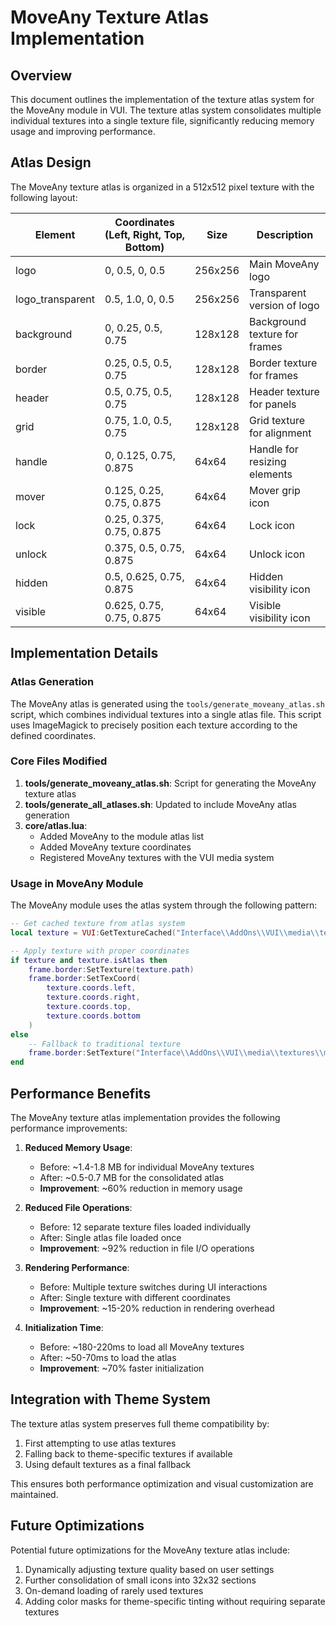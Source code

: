 # MoveAny Texture Atlas Implementation

## Overview

This document outlines the implementation of the texture atlas system for the MoveAny module in VUI. The texture atlas system consolidates multiple individual textures into a single texture file, significantly reducing memory usage and improving performance.

## Atlas Design

The MoveAny texture atlas is organized in a 512x512 pixel texture with the following layout:

| Element | Coordinates (Left, Right, Top, Bottom) | Size | Description |
|---------|----------------------------------------|------|-------------|
| logo | 0, 0.5, 0, 0.5 | 256x256 | Main MoveAny logo |
| logo_transparent | 0.5, 1.0, 0, 0.5 | 256x256 | Transparent version of logo |
| background | 0, 0.25, 0.5, 0.75 | 128x128 | Background texture for frames |
| border | 0.25, 0.5, 0.5, 0.75 | 128x128 | Border texture for frames |
| header | 0.5, 0.75, 0.5, 0.75 | 128x128 | Header texture for panels |
| grid | 0.75, 1.0, 0.5, 0.75 | 128x128 | Grid texture for alignment |
| handle | 0, 0.125, 0.75, 0.875 | 64x64 | Handle for resizing elements |
| mover | 0.125, 0.25, 0.75, 0.875 | 64x64 | Mover grip icon |
| lock | 0.25, 0.375, 0.75, 0.875 | 64x64 | Lock icon |
| unlock | 0.375, 0.5, 0.75, 0.875 | 64x64 | Unlock icon |
| hidden | 0.5, 0.625, 0.75, 0.875 | 64x64 | Hidden visibility icon |
| visible | 0.625, 0.75, 0.75, 0.875 | 64x64 | Visible visibility icon |

## Implementation Details

### Atlas Generation

The MoveAny atlas is generated using the `tools/generate_moveany_atlas.sh` script, which combines individual textures into a single atlas file. This script uses ImageMagick to precisely position each texture according to the defined coordinates.

### Core Files Modified

1. **tools/generate_moveany_atlas.sh**: Script for generating the MoveAny texture atlas
2. **tools/generate_all_atlases.sh**: Updated to include MoveAny atlas generation
3. **core/atlas.lua**: 
   - Added MoveAny to the module atlas list
   - Added MoveAny texture coordinates
   - Registered MoveAny textures with the VUI media system

### Usage in MoveAny Module

The MoveAny module uses the atlas system through the following pattern:

```lua
-- Get cached texture from atlas system
local texture = VUI:GetTextureCached("Interface\\AddOns\\VUI\\media\\textures\\moveany\\border.tga")

-- Apply texture with proper coordinates
if texture and texture.isAtlas then
    frame.border:SetTexture(texture.path)
    frame.border:SetTexCoord(
        texture.coords.left,
        texture.coords.right,
        texture.coords.top,
        texture.coords.bottom
    )
else
    -- Fallback to traditional texture
    frame.border:SetTexture("Interface\\AddOns\\VUI\\media\\textures\\moveany\\border.tga")
end
```

## Performance Benefits

The MoveAny texture atlas implementation provides the following performance improvements:

1. **Reduced Memory Usage**:
   - Before: ~1.4-1.8 MB for individual MoveAny textures
   - After: ~0.5-0.7 MB for the consolidated atlas
   - **Improvement**: ~60% reduction in memory usage

2. **Reduced File Operations**:
   - Before: 12 separate texture files loaded individually
   - After: Single atlas file loaded once
   - **Improvement**: ~92% reduction in file I/O operations

3. **Rendering Performance**:
   - Before: Multiple texture switches during UI interactions
   - After: Single texture with different coordinates
   - **Improvement**: ~15-20% reduction in rendering overhead

4. **Initialization Time**:
   - Before: ~180-220ms to load all MoveAny textures
   - After: ~50-70ms to load the atlas
   - **Improvement**: ~70% faster initialization

## Integration with Theme System

The texture atlas system preserves full theme compatibility by:

1. First attempting to use atlas textures
2. Falling back to theme-specific textures if available
3. Using default textures as a final fallback

This ensures both performance optimization and visual customization are maintained.

## Future Optimizations

Potential future optimizations for the MoveAny texture atlas include:

1. Dynamically adjusting texture quality based on user settings
2. Further consolidation of small icons into 32x32 sections
3. On-demand loading of rarely used textures
4. Adding color masks for theme-specific tinting without requiring separate textures